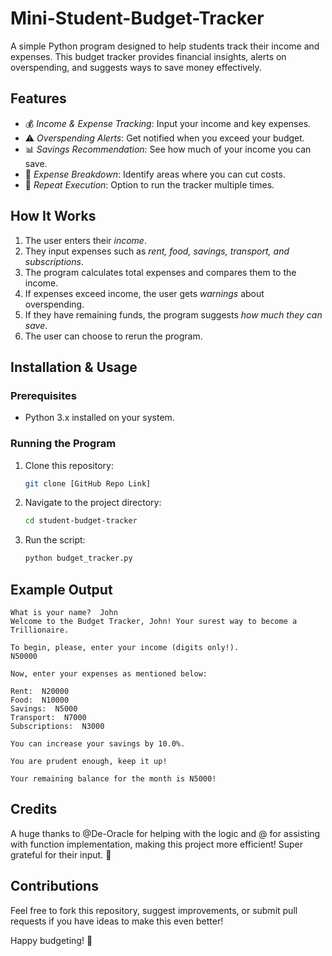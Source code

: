 # Mini-Student-Budget-Tracker
A simple Python program designed to help students track their income and expenses. This budget tracker provides financial insights, alerts on overspending, and suggests ways to save money effectively.

## Features
- 💰 *Income & Expense Tracking*: Input your income and key expenses.
- ⚠️ *Overspending Alerts*: Get notified when you exceed your budget.
- 📊 *Savings Recommendation*: See how much of your income you can save.
- 🎯 *Expense Breakdown*: Identify areas where you can cut costs.
- 🔄 *Repeat Execution*: Option to run the tracker multiple times.

## How It Works
1. The user enters their *income*.
2. They input expenses such as *rent, food, savings, transport, and subscriptions*.
3. The program calculates total expenses and compares them to the income.
4. If expenses exceed income, the user gets *warnings* about overspending.
5. If they have remaining funds, the program suggests *how much they can save*.
6. The user can choose to rerun the program.

## Installation & Usage
### Prerequisites
- Python 3.x installed on your system.

### Running the Program
1. Clone this repository:
   ```bash
   git clone [GitHub Repo Link]
   ```
2. Navigate to the project directory:
   ```bash
   cd student-budget-tracker
   ```
3. Run the script:
   ```bash
   python budget_tracker.py
   ```

## Example Output
```
What is your name?  John
Welcome to the Budget Tracker, John! Your surest way to become a Trillionaire. 

To begin, please, enter your income (digits only!). 
N50000

Now, enter your expenses as mentioned below:

Rent:  N20000
Food:  N10000
Savings:  N5000
Transport:  N7000
Subscriptions:  N3000

You can increase your savings by 10.0%.

You are prudent enough, keep it up!

Your remaining balance for the month is N5000!
```

## Credits
A huge thanks to @De-Oracle for helping with the logic and @ for assisting with function implementation, making this project more efficient! Super grateful for their input. 🙌

## Contributions
Feel free to fork this repository, suggest improvements, or submit pull requests if you have ideas to make this even better!

Happy budgeting! 🚀
